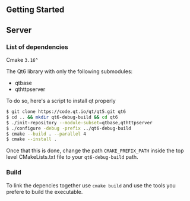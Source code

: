 ## Getting Started

## Server

### List of dependencies

Cmake `3.16^` 

The Qt6 library with only the following submodules:
* qtbase
* qthttpserver

To do so, here's a script to install qt properly

```bash
$ git clone https://code.qt.io/qt/qt5.git qt6
$ cd .. && mkdir qt6-debug-build && cd qt6
$ ./init-repository --module-subset=qtbase,qthttpserver
$ ./configure -debug -prefix ../qt6-debug-build
$ cmake --build . --parallel 4
$ cmake --install .
```

Once that this is done, change the path `CMAKE_PREFIX_PATH` inside the top level CMakeLists.txt file to your `qt6-debug-build` path.

### Build

To link the depencies together use `cmake build` and use the tools you prefere to build the executable.
